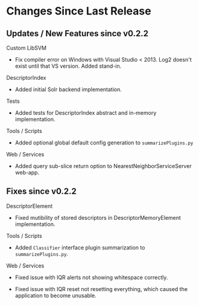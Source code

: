 Changes Since Last Release
==========================


Updates / New Features since v0.2.2
-----------------------------------

Custom LibSVM

  * Fix compiler error on Windows with Visual Studio < 2013.  Log2 doesn't exist
    until that VS version.  Added stand-in.

DescriptorIndex

  * Added initial Solr backend implementation.

Tests

  * Added tests for DescriptorIndex abstract and in-memory implementation.

Tools / Scripts

  * Added optional global default config generation to ``summarizePlugins.py``

Web / Services

  * Added query sub-slice return option to NearestNeighborServiceServer web-app.


Fixes since v0.2.2
------------------

DescriptorElement

  * Fixed mutibility of stored descriptors in DescriptorMemoryElement
    implementation.

Tools / Scripts

  * Added ``Classifier`` interface plugin summarization to
    ``summarizePlugins.py``.

Web / Services

  * Fixed issue with IQR alerts not showing whitespace correctly.

  * Fixed issue with IQR reset not resetting everything, which caused the
    application to become unusable.
